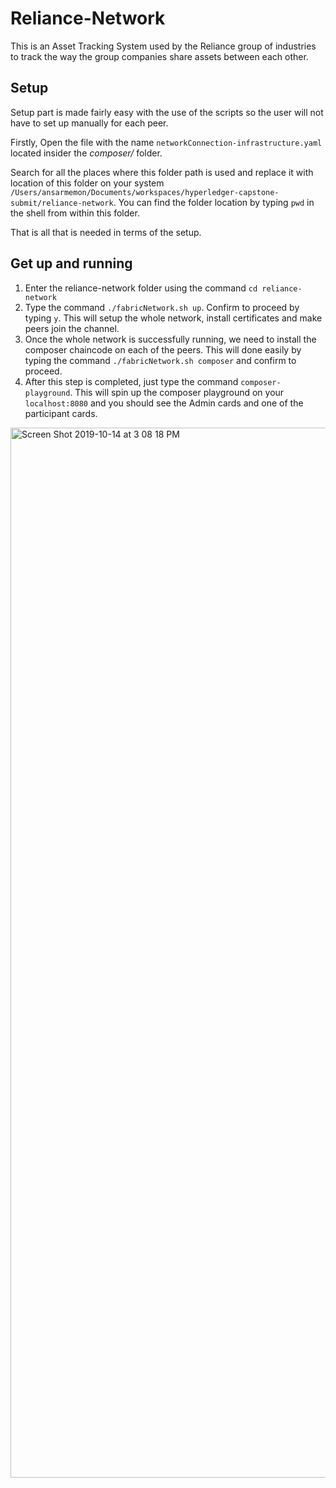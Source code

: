 # Reliance-Network

This is an Asset Tracking System used by the Reliance group of industries to track the way the group companies share assets between each other.

## Setup

Setup part is made fairly easy with the use of the scripts so the user will not have to set up manually for each peer.

Firstly, Open the file with the name `networkConnection-infrastructure.yaml` located insider the *composer/* folder.

Search for all the places where this folder path is used and replace it with location of this folder on your system `/Users/ansarmemon/Documents/workspaces/hyperledger-capstone-submit/reliance-network`. You can find the folder location by typing `pwd` in the shell from within this folder.

That is all that is needed in terms of the setup.


## Get up and running

1. Enter the reliance-network folder using the command `cd reliance-network`
2. Type the command `./fabricNetwork.sh up`. Confirm to proceed by typing `y`. This will setup the whole network, install certificates and make peers join the channel.
3. Once the whole network is successfully running, we need to install the composer chaincode on each of the peers. This will done easily by typing the command `./fabricNetwork.sh composer` and confirm to proceed.
4. After this step is completed, just type the command `composer-playground`. This will spin up the composer playground on your `localhost:8080` and you should see the Admin cards and one of the participant cards.

<img width="1680" alt="Screen Shot 2019-10-14 at 3 08 18 PM" src="https://user-images.githubusercontent.com/16633104/66747067-a8701900-ee94-11e9-8115-76c0fa28fdb0.png">



### 
